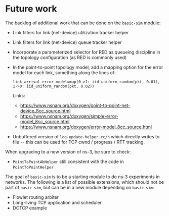 # Future work

The backlog of additional work that can be done on the `basic-sim` module:

* Link filters for link (net-device) utilization tracker helper

* Link filters for link (net-device) queue tracker helper

* Incorporate a parameterized selector for RED as queueing discipline
  in the topology configuration (as RED is commonly used)
  
* In the point-to-point topology model, add a mapping option for
  the error model for each link, something along the lines of:
  ```
  link_arrival_error_model=map(0->1: iid_uniform_random(pkt, 0.01), 1->0: iid_uniform_random(pkt, 0.02))
  ```
  
  Links:
  - https://www.nsnam.org/doxygen/point-to-point-net-device_8cc_source.html
  - https://www.nsnam.org/doxygen/simple-error-model_8cc_source.html
  - https://www.nsnam.org/doxygen/error-model_8cc_source.html
  
* Unbuffered version of `log-update-helper.cc/h` which directly writes to file -- this can
  be used for TCP cwnd / progress / RTT tracking.

When upgrading to a new version of ns-3, be sure to check:

* `PointToPointAbHelper` still consistent with the code in `PointToPointHelper`

The goal of `basic-sim` is to be a starting module to do ns-3 experiments in
networks. The following is a list of possible extensions, which should not be
part of `basic-sim`, but can be in a new module depending on `basic-sim`:

* Flowlet routing arbiter
* Long-living TCP application and scheduler
* DCTCP example
